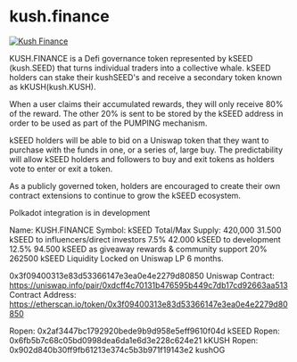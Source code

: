 # kush.finance

<a href="https://kush.finance"><img src="https://pbs.twimg.com/profile_images/1307795929085349890/SIwMAo38_400x400.jpg" title="Kush Finance" alt="Kush Finance"></a>
<!-- [![KushFinance](https://pbs.twimg.com/profile_images/1307795929085349890/SIwMAo38_400x400.jpg)](https://kush.finance) -->
KUSH.FINANCE is a Defi governance token represented by kSEED (kush.SEED) that turns individual traders into a collective whale. 
kSEED holders can stake their kushSEED's and receive a secondary token known as kKUSH(kush.KUSH).
 
When a user claims their accumulated rewards, they will only receive 80% of the reward.
 The other 20% is sent to be stored by the kSEED address in order to be used as part of the PUMPING mechanism.
 
kSEED holders will be able to bid on a Uniswap token that they want to purchase with the funds in one, or a series of, large buy. The predictability will allow kSEED holders and followers to buy and exit tokens as holders vote to enter or exit a token.
 
As a publicly governed token, holders are encouraged to create their own contract extensions to continue to grow the kSEED ecosystem.
 
Polkadot integration is in development


Name: KUSH.FINANCE
Symbol: kSEED
Total/Max Supply: 420,000
31.500 kSEED to influencers/direct investors 7.5%
42.000 kSEED to development 12.5% 
94.500 kSEED as giveaway rewards & community support 20% 
262500 kSEED Liquidity Locked on Uniswap LP 6 months.

0x3f09400313e83d53366147e3ea0e4e2279d80850
Uniswap Contract: https://uniswap.info/pair/0xdcff4c70131b476595b449c7db17cd92663aa513
Contract Address:  https://etherscan.io/token/0x3f09400313e83d53366147e3ea0e4e2279d80850



Ropen: 0x2af3447bc1792920bede9b9d958e5eff9610f04d kSEED
Ropen: 0x6fb5b7c68c05bd0998dea6da1e6d3e228c624e21 kKUSH
Ropen: 0x902d840b30ff9fb61213e374c5b3b971f19143e2 kushOG
